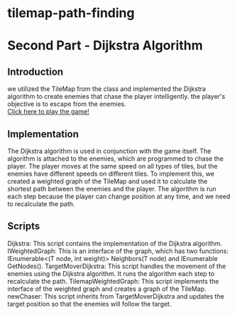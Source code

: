 # tilemap-path-finding


# Second Part - Dijkstra Algorithm

## Introduction
we utilized the TileMap from the class and implemented the Dijkstra algorithm to create enemies that chase the player intelligently.
the player's objective is to escape from the enemies.  
[Click here to play the game!](https://orihoward.itch.io/runaway)
## Implementation
The Dijkstra algorithm is used in conjunction with the game itself. The algorithm is attached to the enemies, which are programmed to chase the player. The player moves at the same speed on all types of tiles, but the enemies have different speeds on different tiles. To implement this, we created a weighted graph of the TileMap and used it to calculate the shortest path between the enemies and the player. The algorithm is run each step because the player can change position at any time, and we need to recalculate the path.

## Scripts
Dijkstra: This script contains the implementation of the Dijkstra algorithm.
IWeightedGraph: This is an interface of the graph, which has two functions: IEnumerable<(T node, int weight)> Neighbors(T node) and IEnumerable<T> GetNodes().
TargetMoverDijkstra: This script handles the movement of the enemies using the Dijkstra algorithm. It runs the algorithm each step to recalculate the path.
TilemapWeightedGraph: This script implements the interface of the weighted graph and creates a graph of the TileMap.
newChaser: This script inherits from TargetMoverDijkstra and updates the target position so that the enemies will follow the target.

